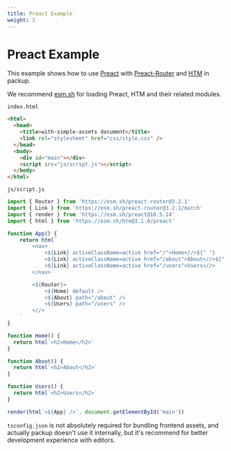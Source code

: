 ```yaml
---
title: Preact Example
weight: 2
---
```


# Preact Example

This example shows how to use [Preact](https://preactjs.com/) with [Preact-Router](https://github.com/preactjs/preact-router) and [HTM](https://github.com/developit/htm) in packup.

We recommend [esm.sh](https://esm.sh/) for loading Preact, HTM and their related modules.

`index.html`

```html
<html>
  <head>
    <title>with-simple-assets document</title>
    <link rel="stylesheet" href="css/style.css" />
  </head>
  <body>
    <div id="main"></div>
    <script src="js/script.js"></script>
  </body>
</html>
```

`js/script.js`

```js
import { Router } from 'https://esm.sh/preact-router@3.2.1'
import { Link } from 'https://esm.sh/preact-router@3.2.1/match'
import { render } from 'https://esm.sh/preact@10.5.14'
import { html } from 'https://esm.sh/htm@3.1.0/preact'

function App() {
    return html`
        <nav>
            <${Link} activeClassName=active href="/">Home<//>${" "}
            <${Link} activeClassName=active href="/about">About<//>${" "}
            <${Link} activeClassName=active href="/users">Users<//>
        </nav>

        <${Router}>
            <${Home} default />
            <${About} path="/about" />
            <${Users} path="/users" />
        <//>
    `
}

function Home() {
  return html`<h2>Home</h2>`
}

function About() {
  return html`<h2>About</h2>`
}

function Users() {
  return html`<h2>Users</h2>`
}

render(html`<${App} />`, document.getElementById('main'))
```

`tsconfig.json` is not absolutely required for bundling frontend assets, and actually packup doesn't use it internally, but it's recommend for better development experience with editors.
